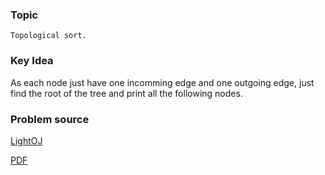 
### Topic

    Topological sort.


### Key Idea

As each node just have one incomming edge and one outgoing edge, just find the root of the tree and
print all the following nodes.

### Problem source

[LightOJ](http://lightoj.com/volume_showproblem.php?problem=1075)

[PDF](http://lightoj.com/volume_showproblem.php?problem=1075&language=english&type=pdf)


